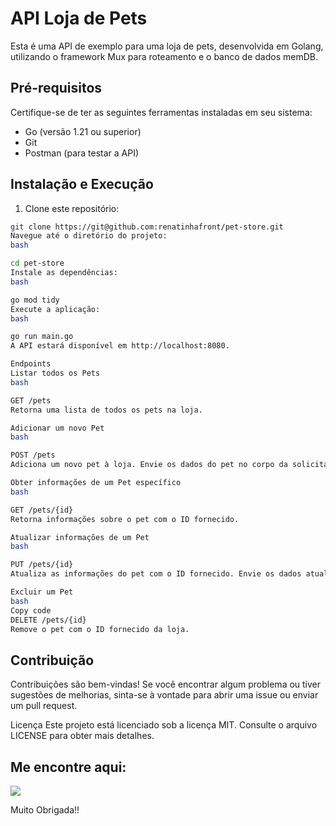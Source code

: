 # API Loja de Pets

Esta é uma API de exemplo para uma loja de pets, desenvolvida em Golang, utilizando o framework Mux para roteamento e o banco de dados memDB.

## Pré-requisitos

Certifique-se de ter as seguintes ferramentas instaladas em seu sistema:

- Go (versão 1.21 ou superior)
- Git
- Postman (para testar a API)

## Instalação e Execução

1. Clone este repositório:

```bash
git clone https://git@github.com:renatinhafront/pet-store.git
Navegue até o diretório do projeto:
bash

cd pet-store
Instale as dependências:
bash

go mod tidy
Execute a aplicação:
bash

go run main.go
A API estará disponível em http://localhost:8080.

Endpoints
Listar todos os Pets
bash

GET /pets
Retorna uma lista de todos os pets na loja.

Adicionar um novo Pet
bash

POST /pets
Adiciona um novo pet à loja. Envie os dados do pet no corpo da solicitação no formato JSON.

Obter informações de um Pet específico
bash

GET /pets/{id}
Retorna informações sobre o pet com o ID fornecido.

Atualizar informações de um Pet
bash

PUT /pets/{id}
Atualiza as informações do pet com o ID fornecido. Envie os dados atualizados no corpo da solicitação no formato JSON.

Excluir um Pet
bash
Copy code
DELETE /pets/{id}
Remove o pet com o ID fornecido da loja.

```
## Contribuição
Contribuições são bem-vindas! Se você encontrar algum problema ou tiver sugestões de melhorias, sinta-se à vontade para abrir uma issue ou enviar um pull request.

Licença
Este projeto está licenciado sob a licença MIT. Consulte o arquivo LICENSE para obter mais detalhes.

## Me encontre aqui:

[<img src="https://img.shields.io/badge/LinkedIn-0077B5?style=for-the-badge&logo=linkedin&logoColor=white" />](https://www.linkedin.com/in/renata-saraiva-santos/)

Muito Obrigada!!
